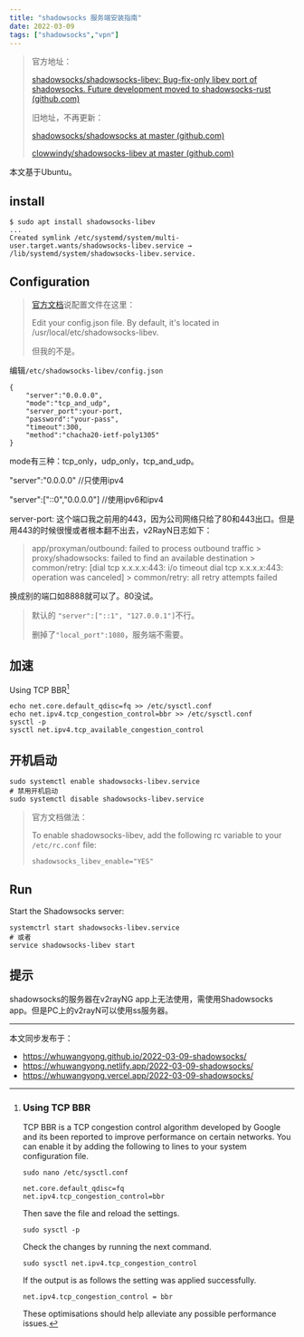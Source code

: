 ```yaml
---
title: "shadowsocks 服务端安装指南"
date: 2022-03-09
tags: ["shadowsocks","vpn"]
---
```


> 官方地址：
>
> [shadowsocks/shadowsocks-libev: Bug-fix-only libev port of shadowsocks. Future development moved to shadowsocks-rust (github.com)](https://github.com/shadowsocks/shadowsocks-libev)
>
> 旧地址，不再更新：
>
> [shadowsocks/shadowsocks at master (github.com)](https://github.com/shadowsocks/shadowsocks/tree/master)
>
> [clowwindy/shadowsocks-libev at master (github.com)](https://github.com/clowwindy/shadowsocks-libev/tree/master)
>

本文基于Ubuntu。

## install

```shell
$ sudo apt install shadowsocks-libev
...
Created symlink /etc/systemd/system/multi-user.target.wants/shadowsocks-libev.service → /lib/systemd/system/shadowsocks-libev.service.
```

## Configuration

> [官方文档](https://github.com/shadowsocks/shadowsocks-libev#configure-and-start-the-service)说配置文件在这里：
>
> Edit your config.json file. By default, it's located in /usr/local/etc/shadowsocks-libev.
>
> 但我的不是。
>

编辑`/etc/shadowsocks-libev/config.json`

```shell
{
    "server":"0.0.0.0",
    "mode":"tcp_and_udp",
    "server_port":your-port,
    "password":"your-pass",
    "timeout":300,
    "method":"chacha20-ietf-poly1305"
}
```

mode有三种：tcp_only，udp_only，tcp_and_udp。

"server":"0.0.0.0" //只使用ipv4

"server":["::0","0.0.0.0"] //使用ipv6和ipv4

server-port: 这个端口我之前用的443，因为公司网络只给了80和443出口。但是用443的时候很慢或者根本翻不出去，v2RayN日志如下：

> app/proxyman/outbound: failed to process outbound traffic > proxy/shadowsocks: failed to find an available destination > common/retry: [dial tcp x.x.x.x:443: i/o timeout dial tcp x.x.x.x:443: operation was canceled] > common/retry: all retry attempts failed
>

换成别的端口如8888就可以了。80没试。

> 默认的 `"server":["::1", "127.0.0.1"]`不行。
>
> 删掉了`"local_port":1080`，服务端不需要。
>

## 加速

Using TCP BBR[^1]

```shell
echo net.core.default_qdisc=fq >> /etc/sysctl.conf
echo net.ipv4.tcp_congestion_control=bbr >> /etc/sysctl.conf
sysctl -p
sysctl net.ipv4.tcp_available_congestion_control
```

## 开机启动

```shell
sudo systemctl enable shadowsocks-libev.service
# 禁用开机启动
sudo systemctl disable shadowsocks-libev.service
```

> 官方文档做法：
>
> To enable shadowsocks-libev, add the following rc variable to your `/etc/rc.conf` file:
>
> ```
> shadowsocks_libev_enable="YES"
> ```
>

## Run

Start the Shadowsocks server:

```shell
systemctrl start shadowsocks-libev.service
# 或者
service shadowsocks-libev start
```

## 提示

shadowsocks的服务器在v2rayNG app上无法使用，需使用Shadowsocks app。但是PC上的v2rayN可以使用ss服务器。


[^1]: ### Using TCP BBR

    TCP BBR is a TCP congestion control algorithm developed by Google and its been reported to improve performance on certain networks. You can enable it by adding the following to lines to your system configuration file.

    ```
    sudo nano /etc/sysctl.conf
    ```

    ```
    net.core.default_qdisc=fq
    net.ipv4.tcp_congestion_control=bbr
    ```

    Then save the file and reload the settings.

    ```
    sudo sysctl -p
    ```

    Check the changes by running the next command.

    ```
    sudo sysctl net.ipv4.tcp_congestion_control
    ```

    If the output is as follows the setting was applied successfully.

    ```
    net.ipv4.tcp_congestion_control = bbr
    ```

    These optimisations should help alleviate any possible performance issues.





---

本文同步发布于：
- https://whuwangyong.github.io/2022-03-09-shadowsocks/
- https://whuwangyong.netlify.app/2022-03-09-shadowsocks/
- https://whuwangyong.vercel.app/2022-03-09-shadowsocks/